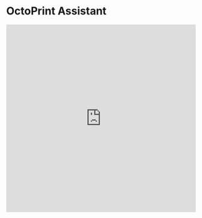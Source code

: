 # OctoPrint Assistant

<iframe width="100%" height="500" src="https://www.youtube.com/embed/la8NJOQExg4" title="Voice Control 3D Printer with OctoPrint Asssitant" frameborder="0" allow="accelerometer; autoplay; clipboard-write; encrypted-media; gyroscope; picture-in-picture; web-share" allowfullscreen></iframe>